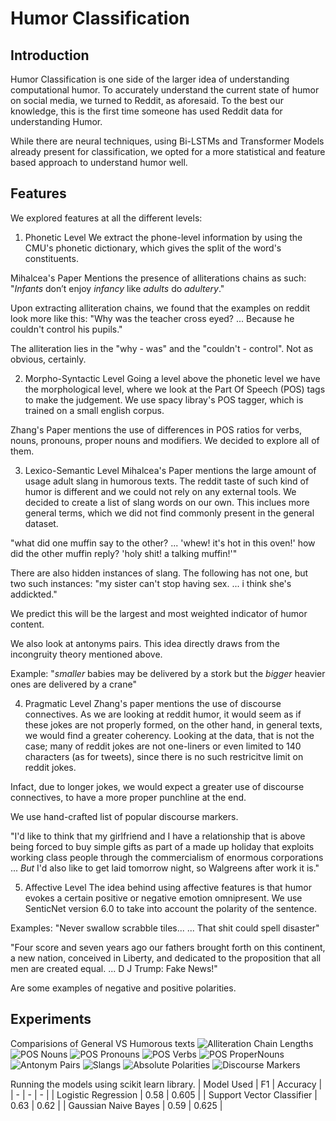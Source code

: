 # Humor Classification

## Introduction
Humor Classification is one side of the larger idea of understanding computational humor. To accurately understand the current state of humor on social media, we turned to Reddit, as aforesaid. To the best our knowledge, this is the first time someone has used Reddit data for understanding Humor.

While there are neural techniques, using Bi-LSTMs and Transformer Models already present for classification, we opted for a more statistical and feature based approach to understand humor well.

## Features
We explored features at all the different levels:

1. Phonetic Level
We extract the phone-level information by using the CMU's phonetic dictionary, which gives the split of the word's constituents. 

Mihalcea's Paper Mentions the presence of alliterations chains as such:
"*Infants* don’t enjoy *infancy* like *adults* do *adultery*."

Upon extracting alliteration chains, we found that the examples on reddit look more like this:
"Why was the teacher cross eyed? ... Because he couldn't control his pupils."

The alliteration lies in the "why - was" and the "couldn't - control". Not as obvious, certainly.


2. Morpho-Syntactic Level
Going a level above the phonetic level we have the morphological level, where we look at the Part Of Speech (POS) tags to make the judgement. We use spacy libray's POS tagger, which is trained on a small english corpus. 

Zhang's Paper mentions the use of differences in POS ratios for verbs, nouns, pronouns, proper nouns and modifiers. We decided to explore all of them.

3. Lexico-Semantic Level
Mihalcea's Paper mentions the large amount of usage adult slang in humorous texts. The reddit taste of such kind of humor is different and we could not rely on any external tools. We decided to create a list of slang words on our own. This inclues more general terms, which we did not find commonly present in the general dataset.

"what did one muffin say to the other? ... 'whew! it's hot in this oven!'
how did the other muffin reply?
'holy shit! a talking muffin!'"

There are also hidden instances of slang. The following has not one, but two such instances:
"my sister can't stop having sex. ... i think she's addickted."

We predict this will be the largest and most weighted indicator of humor content.


We also look at antonyms pairs. This idea directly draws from the incongruity theory mentioned above. 

Example:
"*smaller* babies may be delivered by a stork  but the *bigger* heavier ones are delivered by a crane"

4. Pragmatic Level
Zhang's paper mentions the use of discourse connectives. As we are looking at reddit humor, it would seem as if these jokes are not properly formed, on the other hand, in general texts, we would find a greater coherency. Looking at the data, that is not the case; many of reddit jokes are not one-liners or even limited to 140 characters (as for tweets), since there is no such restricitve limit on reddit jokes.

Infact, due to longer jokes, we would expect a greater use of discourse connectives, to have a more proper punchline at the end.

We use hand-crafted list of popular discourse markers.

"I'd like to think that my girlfriend and I have a relationship that is above being forced to buy simple gifts as part of a made up holiday that exploits working class people through the commercialism of enormous corporations ... *But* I'd also like to get laid tomorrow night, so Walgreens after work it is."

5. Affective Level
The idea behind using affective features is that humor evokes a certain positive or negative emotion omnipresent. We use SenticNet version 6.0 to take into account the polarity of the sentence.

Examples:
"Never swallow scrabble tiles... ... That shit could spell disaster"

"Four score and seven years ago our fathers brought forth on this continent, a new nation, conceived in Liberty, and dedicated to the proposition that all men are created equal. ... D J Trump: Fake News!"

Are some examples of negative and positive polarities.


## Experiments
Comparisions of General VS Humorous texts
![Alliteration Chain Lengths](https://i.imgur.com/eEVChpc.png)
![POS Nouns](https://i.imgur.com/HGfblSm.png)
![POS Pronouns](https://i.imgur.com/cox7xrT.png)
![POS Verbs](https://i.imgur.com/ItWwxEg.png)
![POS ProperNouns](https://i.imgur.com/z9Zj4du.png)
![Antonym Pairs](https://i.imgur.com/ZtM2mO8.png)
![Slangs](https://i.imgur.com/vbia3Nc.png)
![Absolute Polarities](https://i.imgur.com/B4H1Ema.png)
![Discourse Markers](https://i.imgur.com/KXiS3B0.png)


Running the models using scikit learn library.
| Model Used | F1 | Accuracy |
| - | - | - | 
| Logistic Regression | 0.58 | 0.605 |
| Support Vector Classifier | 0.63 | 0.62 | 
| Gaussian Naive Bayes | 0.59 | 0.625 | 

